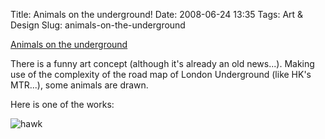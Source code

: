 Title: Animals on the underground!
Date: 2008-06-24 13:35
Tags: Art &amp; Design
Slug: animals-on-the-underground

[Animals on the underground][]

There is a funny art concept (although it's already an old news...).
Making use of the complexity of the road map of London Underground (like
HK's MTR...), some animals are drawn.

Here is one of the works:

![hawk][]

  [Animals on the underground]: http://www.animalsontheunderground.com/
  [hawk]: http://www.animalsontheunderground.com/images/hawk.gif
